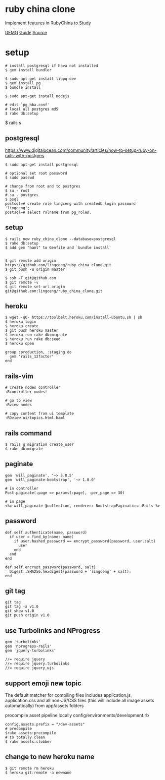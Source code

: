 # ruby china clone
Implement features in RubyChina to Study

[DEMO]( http://ruby-china-clone.herokuapp.com/)
[Guide](http://railscasts-china.com/episodes/kevin-open-class)
[Source]( https://github.com/lingceng/ruby_china_clone.git )

# setup

    # install postgresql if hava not installed
    $ gem install bundler

    $ sudo apt-get install libpq-dev
    $ gem install pg
    $ bundle install

    $ sudo apt-get install nodejs

    # edit `pg_hba.conf'
    # local all postgres md5
    $ rake db:setup

  $ rails s

## postgresql
https://www.digitalocean.com/community/articles/how-to-setup-ruby-on-rails-with-postgres

    $ sudo apt-get install postgresql

    # optional set root password
    $ sudo passwd

    # change from root and to postgres
    $ su - root
    # su - postgres
    $ psql
    postsql=# create role lingceng with createdb login password 'lingceng';
    postsql=# select rolname from pg_roles;

## setup

    $ rails new ruby_china_clone --database=postgresql
    $ rake db:setup
    $ add gem "haml" to Gemfile and `bundle install`


    $ git remote add origin https://github.com/lingceng/ruby_china_clone.git
    $ git push -u origin master

    $ ssh -T git@github.com
    $ git remote -v
    $ git remote set-url origin git@github.com:lingceng/ruby_china_clone.git

## heroku

    $ wget -qO- https://toolbelt.heroku.com/install-ubuntu.sh | sh
    $ heroku login
    $ heroku create
    $ git push heroku master
    $ heroku run rake db:migrate
    $ heroku run rake db:seed
    $ heroku open

    group :production, :staging do
      gem 'rails_12factor'
    end


## rails-vim

    # create nodes controller
    :Rcontroller nodes!

    # go to view
    :Rview nodes

    # copy content from ui template
    :RDview ui/topics.html.haml

## rails command

    $ rails g migration create_user
    $ rake db:migrate

## paginate

    gem 'will_paginate', '~> 3.0.5'
    gem 'will_paginate-bootstrap', '~> 1.0.0'

    # in controller
    Post.paginate(:page => params[:page], :per_page => 30)

    # in page
    <%= will_paginate @collection, renderer: BootstrapPagination::Rails %>

## password

    def self.authenticate(name, password)
      if user = find_by(name: name)
        if user.hashed_password == encrypt_password(password, user.salt)
          user
        end
      end
    end

    def self.encrypt_password(password, salt)
      Digest::SHA256.hexdigest(password + 'lingceng' + salt);
    end

## git tag

    git tag
    git tag -a v1.0
    git show v1.0
    git push origin v1.0

## use Turbolinks and NProgress

    gem 'turbolinks'
    gem 'nprogress-rails'
    gem 'jquery-turbolinks'

    //= require jquery
    //= require jquery.turbolinks
    //= require jquery_ujs

## support emoji new topic
The default matcher for compiling files includes application.js, application.css
and all non-JS/CSS files (this will include all image assets automatically)
from app/assets folders

procompile asset pipeline locally config/environments/development.rb

    config.assets.prefix = "/dev-assets"
    # precompile
    $rake assets:precompile
    # to totally clean
    $ rake assets:clobber

## change to new heroku name

    $ git remote rm heroku
    $ heroku git:remote -a newname

